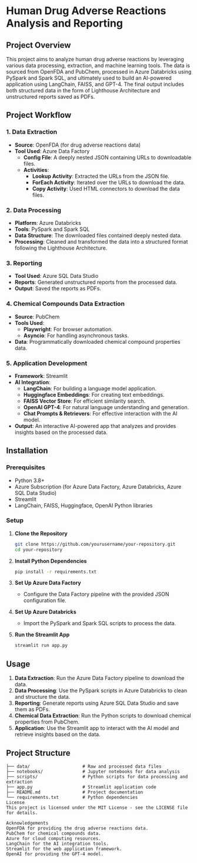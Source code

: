 # Human Drug Adverse Reactions Analysis and Reporting

## Project Overview

This project aims to analyze human drug adverse reactions by leveraging various data processing, extraction, and machine learning tools. The data is sourced from OpenFDA and PubChem, processed in Azure Databricks using PySpark and Spark SQL, and ultimately used to build an AI-powered application using LangChain, FAISS, and GPT-4. The final output includes both structured data in the form of Lighthouse Architecture and unstructured reports saved as PDFs.

## Project Workflow

### 1. Data Extraction
- **Source**: OpenFDA (for drug adverse reactions data)
- **Tool Used**: Azure Data Factory
  - **Config File**: A deeply nested JSON containing URLs to downloadable files.
  - **Activities**: 
    - **Lookup Activity**: Extracted the URLs from the JSON file.
    - **ForEach Activity**: Iterated over the URLs to download the data.
    - **Copy Activity**: Used HTML connectors to download the data files.

### 2. Data Processing
- **Platform**: Azure Databricks
- **Tools**: PySpark and Spark SQL
- **Data Structure**: The downloaded files contained deeply nested data.
- **Processing**: Cleaned and transformed the data into a structured format following the Lighthouse Architecture.

### 3. Reporting
- **Tool Used**: Azure SQL Data Studio
- **Reports**: Generated unstructured reports from the processed data.
- **Output**: Saved the reports as PDFs.

### 4. Chemical Compounds Data Extraction
- **Source**: PubChem
- **Tools Used**: 
  - **Playwright**: For browser automation.
  - **Asyncio**: For handling asynchronous tasks.
- **Data**: Programmatically downloaded chemical compound properties data.

### 5. Application Development
- **Framework**: Streamlit
- **AI Integration**:
  - **LangChain**: For building a language model application.
  - **Huggingface Embeddings**: For creating text embeddings.
  - **FAISS Vector Store**: For efficient similarity search.
  - **OpenAI GPT-4**: For natural language understanding and generation.
  - **Chat Prompts & Retrievers**: For effective interaction with the AI model.
- **Output**: An interactive AI-powered app that analyzes and provides insights based on the processed data.

## Installation

### Prerequisites
- Python 3.8+
- Azure Subscription (for Azure Data Factory, Azure Databricks, Azure SQL Data Studio)
- Streamlit
- LangChain, FAISS, Huggingface, OpenAI Python libraries

### Setup

1. **Clone the Repository**
    ```bash
    git clone https://github.com/yourusername/your-repository.git
    cd your-repository
    ```

2. **Install Python Dependencies**
    ```bash
    pip install -r requirements.txt
    ```

3. **Set Up Azure Data Factory**
   - Configure the Data Factory pipeline with the provided JSON configuration file.

4. **Set Up Azure Databricks**
   - Import the PySpark and Spark SQL scripts to process the data.

5. **Run the Streamlit App**
    ```bash
    streamlit run app.py
    ```

## Usage

1. **Data Extraction**: Run the Azure Data Factory pipeline to download the data.
2. **Data Processing**: Use the PySpark scripts in Azure Databricks to clean and structure the data.
3. **Reporting**: Generate reports using Azure SQL Data Studio and save them as PDFs.
4. **Chemical Data Extraction**: Run the Python scripts to download chemical properties from PubChem.
5. **Application**: Use the Streamlit app to interact with the AI model and retrieve insights based on the data.

## Project Structure

```plaintext
├── data/                    # Raw and processed data files
├── notebooks/               # Jupyter notebooks for data analysis
├── scripts/                 # Python scripts for data processing and extraction
├── app.py                   # Streamlit application code
├── README.md                # Project documentation
└── requirements.txt         # Python dependencies
License
This project is licensed under the MIT License - see the LICENSE file for details.

Acknowledgements
OpenFDA for providing the drug adverse reactions data.
PubChem for chemical compounds data.
Azure for cloud computing resources.
LangChain for the AI integration tools.
Streamlit for the web application framework.
OpenAI for providing the GPT-4 model.